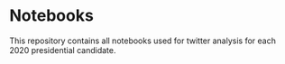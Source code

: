 # Notebooks

This repository contains all notebooks used for twitter analysis for each 2020 presidential candidate.
